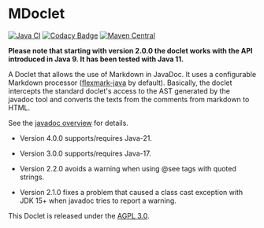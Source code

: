 MDoclet
=======

[![Java CI](https://github.com/mnlipp/jdrupes-mdoclet/actions/workflows/main.yml/badge.svg)](https://github.com/mnlipp/jdrupes-mdoclet/actions/workflows/main.yml)
[![Codacy Badge](https://api.codacy.com/project/badge/Grade/36484e621eb243d793df9bccfbb502e3)](https://www.codacy.com/app/mnlipp/jdrupes-mdoclet?utm_source=github.com&amp;utm_medium=referral&amp;utm_content=mnlipp/jdrupes-mdoclet&amp;utm_campaign=Badge_Grade)
[![Maven Central](https://img.shields.io/maven-central/v/org.jdrupes.mdoclet/doclet.svg)](http://search.maven.org/#search%7Cga%7C1%7Cg%3A%22org.jdrupes.mdoclet%22%20AND%20a%3A%22doclet%22)

**Please note that starting with version 2.0.0 the doclet works with the API 
introduced in Java 9. It has been tested with Java 11.**

A Doclet that allows the use of Markdown in JavaDoc. It uses a configurable 
Markdown processor
([flexmark-java](https://github.com/vsch/flexmark-java) by default). 
Basically, the doclet intercepts the standard doclet's access to the AST 
generated by the javadoc tool and converts the texts from the comments 
from markdown to HTML.

See the [javadoc overview](https://mnlipp.github.io/jdrupes-mdoclet/javadoc/)
for details. 

 * Version 4.0.0 supports/requires Java-21.

 * Version 3.0.0 supports/requires Java-17.

 * Version 2.2.0 avoids a warning when using @see tags with quoted strings.

 * Version 2.1.0 fixes a problem that caused a class cast exception 
   with JDK 15+ when javadoc tries to report a warning.

This Doclet is released under the
[AGPL 3.0](http://www.gnu.org/licenses/#AGPL).
